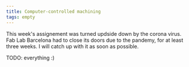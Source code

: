 ```yaml
---
title: Computer-controlled machining
tags: empty
---
```


This week's assignement was turned updside down by the corona virus. Fab Lab Barcelona had to close its doors due to the pandemy, for at least three weeks. I will catch up with it as soon as possible.

TODO: everything :)
